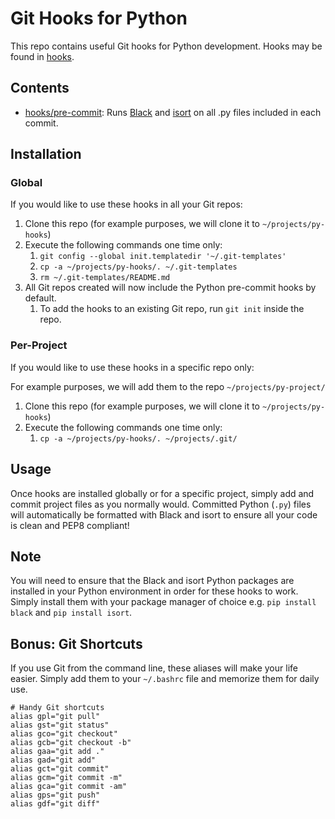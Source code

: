 # Git Hooks for Python
This repo contains useful Git hooks for Python development. Hooks may be found in [hooks](hooks).
## Contents
- [hooks/pre-commit](hooks/pre-commit): Runs [Black](https://pypi.org/project/black/) and [isort](https://pypi.org/project/isort/) on all .py files included in each commit.
## Installation
### Global
If you would like to use these hooks in all your Git repos:
1. Clone this repo (for example purposes, we will clone it to `~/projects/py-hooks`)
1. Execute the following commands one time only:
	1. `git config --global init.templatedir '~/.git-templates'`
	1. `cp -a ~/projects/py-hooks/. ~/.git-templates`
	1. `rm ~/.git-templates/README.md`
1. All Git repos created will now include the Python pre-commit hooks by default.
	1. To add the hooks to an existing Git repo, run `git init` inside the repo.
### Per-Project
If you would like to use these hooks in a specific repo only:

For example purposes, we will add them to the repo `~/projects/py-project/`
1. Clone this repo (for example purposes, we will clone it to `~/projects/py-hooks`)
1. Execute the following commands one time only:
	1. `cp -a ~/projects/py-hooks/. ~/projects/.git/`
## Usage
Once hooks are installed globally or for a specific project, simply add and commit project files as you normally would. Committed Python (`.py`) files will automatically be formatted with Black and isort to ensure all your code is clean and PEP8 compliant!

## Note
You will need to ensure that the Black and isort Python packages are installed in your Python environment in order for these hooks to work. Simply install them with your package manager of choice e.g. `pip install black` and `pip install isort`.

## Bonus: Git Shortcuts
If you use Git from the command line, these aliases will make your life easier. Simply add them to your `~/.bashrc` file and memorize them for daily use.
```commandline
# Handy Git shortcuts
alias gpl="git pull"
alias gst="git status"
alias gco="git checkout"
alias gcb="git checkout -b"
alias gaa="git add ."
alias gad="git add"
alias gct="git commit"
alias gcm="git commit -m"
alias gca="git commit -am"
alias gps="git push"
alias gdf="git diff"
```

